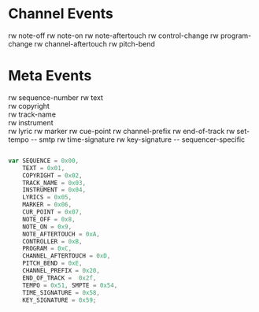 # Channel Events

rw  note-off
rw  note-on
rw  note-aftertouch
rw  control-change
rw  program-change
rw  channel-aftertouch
rw  pitch-bend

# Meta Events

rw  sequence-number	
rw  text	
rw  copyright	
rw  track-name	
rw  instrument	
rw  lyric
rw  marker
rw  cue-point
rw  channel-prefix
rw  end-of-track
rw  set-tempo
--  smtp
rw  time-signature
rw  key-signature
--  sequencer-specific


```javascript

var SEQUENCE = 0x00, 
    TEXT = 0x01, 
    COPYRIGHT = 0x02, 
    TRACK_NAME = 0x03, 
    INSTRUMENT = 0x04, 
    LYRICS = 0x05, 
    MARKER = 0x06,
    CUR_POINT = 0x07, 
    NOTE_OFF = 0x8, 
    NOTE_ON = 0x9, 
    NOTE_AFTERTOUCH = 0xA, 
    CONTROLLER = 0xB, 
    PROGRAM = 0xC, 
    CHANNEL_AFTERTOUCH = 0xD,
    PITCH_BEND = 0xE, 
    CHANNEL_PREFIX = 0x20, 
    END_OF_TRACK =  0x2f, 
    TEMPO = 0x51, SMPTE = 0x54, 
    TIME_SIGNATURE = 0x58, 
    KEY_SIGNATURE = 0x59;                
    
```